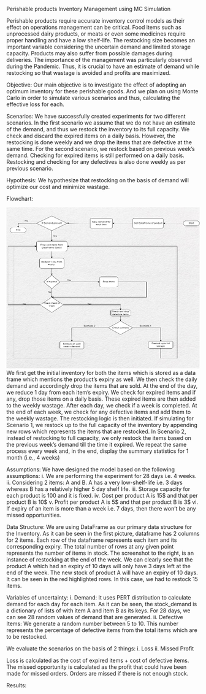 Perishable products Inventory Management using MC Simulation

Perishable products require accurate inventory control models as their effect on operations management can be critical. Food items such as unprocessed dairy products, or meats or even some medicines require proper handling and have a low shelf-life. The restocking size becomes an important variable considering the uncertain demand and limited storage capacity. Products may also suffer from possible damages during deliveries. The importance of the management was particularly observed during the Pandemic. Thus, it is crucial to have an estimate of demand while restocking so that wastage is avoided and profits are maximized. 

Objective:
Our main objective is to investigate the effect of adopting an optimum inventory for these perishable goods. And we plan on using Monte Carlo in order to simulate various scenarios and thus, calculating the effective loss for each.

Scenarios:
We have successfully created experiments for two different scenarios. In the first scenario we assume that we do not have an estimate of the demand, and thus we restock the inventory to its full capacity. We check and discard the expired items on a daily basis. However, the restocking is done weekly and we drop the items that are defective at the same time. 
For the second scenario, we restock based on previous week’s demand. Checking for expired items is still performed on a daily basis. Restocking and checking for any defectives is also done weekly as per previous scenario.

Hypothesis:
We hypothesize that restocking on the basis of demand will optimize our cost and minimize wastage.

Flowchart:

<img src="Flowchart.png" width="520" height="420">
We first get the initial inventory for both the items which is stored as a data frame which mentions the product’s expiry as well. We then check the daily demand and accordingly drop the items that are sold. At the end of the day, we reduce 1 day from each item’s expiry. We check for expired items and if any, drop those items on a daily basis. These expired items are then added to the weekly wastage. After each day, we check if a week is completed.  At the end of each week, we check for any defective items and add them to the weekly wastage. The restocking logic is then initiated. 
If simulating for Scenario 1, we restock up to the full capacity of the inventory by appending new rows which represents the items that are restocked. 
In Scenario 2, instead of restocking to full capacity, we only restock the items based on the previous week’s demand till the time it expired. 
We repeat the same process every week and, in the end, display the summary statistics for 1 month (i.e., 4 weeks)



Assumptions:
We have designed the model based on the following assumptions:
i.	We are performing the experiment for 28 days i.e. 4 weeks.
ii.	Considering 2 items: A and B. A has a very low-shelf-life i.e. 3 days whereas B has a relatively higher 5 day shelf life.
iii.	Storage capacity for each product is 100 and it is fixed.
iv.	Cost per product A is 15$ and that per product B is 10$
v.	Profit per product A is 5$ and that per product B is 3$
vi.	If expiry of an item is more than a week i.e. 7 days, then there won’t be any missed opportunities.


Data Structure:
We are using DataFrame as our primary data structure for the Inventory. As it can be seen in the first picture, dataframe has 2 columns for 2 items. Each row of the dataframe represents each item and its corresponding expiry. The total number of rows at any given point represents the number of items in stock.
The screenshot to the right, is an instance of restocking at the end of the week. We can clearly see that the product A which had an expiry of 10 days will only have 3 days left at the end of the week. The new stock of product A will have an expiry of 10 days. It can be seen in the red highlighted rows. In this case, we had to restock 15 items.

Variables of uncertainty:
i.	Demand: It uses PERT distribution to calculate demand for each day for each item.
As it can be seen, the stock_demand is a dictionary of lists of with item A and item B as its keys. For 28 days, we can see 28 random values of demand that are generated.
ii.	Defective Items: We generate a random number between 5 to 10. This number represents the percentage of defective items from the total items which are to be restocked.

We evaluate the scenarios on the basis of 2 things:
i.	Loss 
ii.	Missed Profit

Loss is calculated as the cost of expired items + cost of defective items.
The missed opportunity is calculated as the profit that could have been made for missed orders. Orders are missed if there is not enough stock.

Results:
